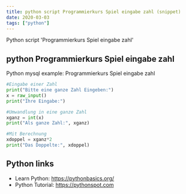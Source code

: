 ```yaml
---
title: python script Programmierkurs Spiel eingabe zahl (snippet)
date: 2020-03-03
tags: ["python"]
---
```

Python script 'Programmierkurs Spiel eingabe zahl'


## python Programmierkurs Spiel eingabe zahl

Python mysql example: Programmierkurs Spiel eingabe zahl

```python
#Eingabe einer Zahl
print("Bitte eine ganze Zahl Eingeben:")
x = raw_input()
print("Ihre Eingabe:")

#Umwandlung in eine ganze Zahl
xganz = int(x)
print("Als ganze Zahl:", xganz)

#Mit Berechnung
xdoppel = xganz*2
print("Das Doppelte:", xdoppel)


```

## Python links

- Learn Python: https://pythonbasics.org/
- Python Tutorial: https://pythonspot.com
